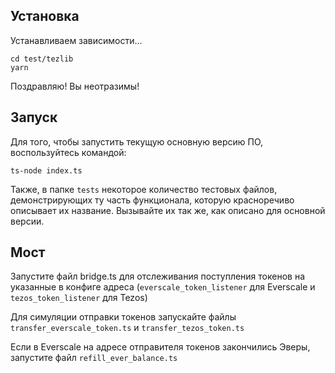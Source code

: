 ## Установка
Устанавливаем зависимости...

```
cd test/tezlib
yarn
```

Поздравляю! Вы неотразимы!

## Запуск

Для того, чтобы запустить текущую основную версию ПО, воспользуйтесь командой:

```ts-node index.ts```

Также, в папке ```tests``` некоторое количество тестовых файлов, демонстрирующих ту часть функционала, которую красноречиво описывает их название. Вызывайте их так же, как описано для основной версии.

## Мост

Запустите файл bridge.ts для отслеживания поступления токенов на указанные в конфиге адреса (```everscale_token_listener``` для Everscale и ```tezos_token_listener``` для Tezos)

Для симуляции отправки токенов запускайте файлы ```transfer_everscale_token.ts``` и ```transfer_tezos_token.ts```

Если в Everscale на адресе отправителя токенов закончились Эверы, запустите файл ```refill_ever_balance.ts```